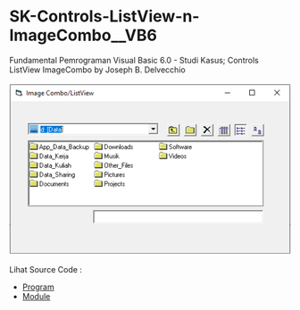 # SK-Controls-ListView-n-ImageCombo__VB6
Fundamental Pemrograman Visual Basic 6.0 - Studi Kasus; Controls ListView ImageCombo by Joseph B. Delvecchio<br><br>
<img src="https://github.com/RizkyKhapidsyah/SK-Controls-ListView-n-ImageCombo__VB6/blob/main/result/001.PNG"><br><br>
Lihat Source Code : <br>
- <a href="https://github.com/RizkyKhapidsyah/SK-Controls-ListView-n-ImageCombo__VB6/blob/main/frmMain.frm">Program</a><br>
- <a href="https://github.com/RizkyKhapidsyah/SK-Controls-ListView-n-ImageCombo__VB6/blob/main/GetSysIcon.bas">Module</a>
